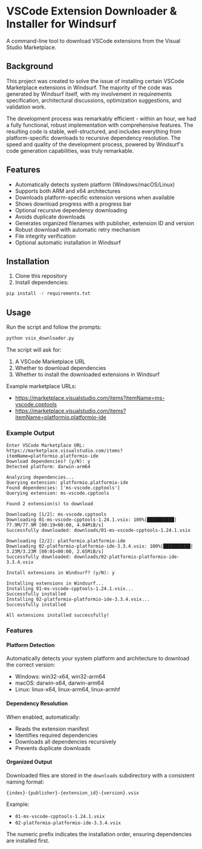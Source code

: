 # VSCode Extension Downloader & Installer for Windsurf

A command-line tool to download VSCode extensions from the Visual Studio Marketplace.

## Background

This project was created to solve the issue of installing certain VSCode Marketplace extensions in Windsurf. The majority of the code was generated by Windsurf itself, with my involvement in requirements specification, architectural discussions, optimization suggestions, and validation work. 

The development process was remarkably efficient - within an hour, we had a fully functional, robust implementation with comprehensive features. The resulting code is stable, well-structured, and includes everything from platform-specific downloads to recursive dependency resolution. The speed and quality of the development process, powered by Windsurf's code generation capabilities, was truly remarkable.

## Features

- Automatically detects system platform (Windows/macOS/Linux)
- Supports both ARM and x64 architectures
- Downloads platform-specific extension versions when available
- Shows download progress with a progress bar
- Optional recursive dependency downloading
- Avoids duplicate downloads
- Generates organized filenames with publisher, extension ID and version
- Robust download with automatic retry mechanism
- File integrity verification
- Optional automatic installation in Windsurf

## Installation

1. Clone this repository
2. Install dependencies:
```bash
pip install -r requirements.txt
```

## Usage

Run the script and follow the prompts:

```bash
python vsix_downloader.py
```

The script will ask for:
1. A VSCode Marketplace URL
2. Whether to download dependencies
3. Whether to install the downloaded extensions in Windsurf

Example marketplace URLs:
- https://marketplace.visualstudio.com/items?itemName=ms-vscode.cpptools
- https://marketplace.visualstudio.com/items?itemName=platformio.platformio-ide

### Example Output

```
Enter VSCode Marketplace URL: https://marketplace.visualstudio.com/items?itemName=platformio.platformio-ide
Download dependencies? (y/N): y
Detected platform: darwin-arm64

Analyzing dependencies...
Querying extension: platformio.platformio-ide
Found dependencies: ['ms-vscode.cpptools']
Querying extension: ms-vscode.cpptools

Found 2 extension(s) to download

Downloading [1/2]: ms-vscode.cpptools
Downloading 01-ms-vscode-cpptools-1.24.1.vsix: 100%|██████████| 77.9M/77.9M [00:19<00:00, 4.04MiB/s]
Successfully downloaded: downloads/01-ms-vscode-cpptools-1.24.1.vsix

Downloading [2/2]: platformio.platformio-ide
Downloading 02-platformio-platformio-ide-3.3.4.vsix: 100%|██████████| 3.23M/3.23M [00:01<00:00, 2.65MiB/s]
Successfully downloaded: downloads/02-platformio-platformio-ide-3.3.4.vsix

Install extensions in Windsurf? (y/N): y

Installing extensions in Windsurf...
Installing 01-ms-vscode-cpptools-1.24.1.vsix...
Successfully installed
Installing 02-platformio-platformio-ide-3.3.4.vsix...
Successfully installed

All extensions installed successfully!
```

### Features

#### Platform Detection
Automatically detects your system platform and architecture to download the correct version:
- Windows: win32-x64, win32-arm64
- macOS: darwin-x64, darwin-arm64
- Linux: linux-x64, linux-arm64, linux-armhf

#### Dependency Resolution
When enabled, automatically:
- Reads the extension manifest
- Identifies required dependencies
- Downloads all dependencies recursively
- Prevents duplicate downloads

#### Organized Output
Downloaded files are stored in the `downloads` subdirectory with a consistent naming format:
```
{index}-{publisher}-{extension_id}-{version}.vsix
```
Example: 
- `01-ms-vscode-cpptools-1.24.1.vsix`
- `02-platformio-platformio-ide-3.3.4.vsix`

The numeric prefix indicates the installation order, ensuring dependencies are installed first.
